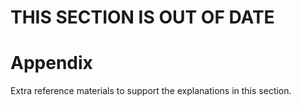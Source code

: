 # THIS SECTION IS OUT OF DATE

# Appendix

Extra reference materials to support the explanations in this section.

